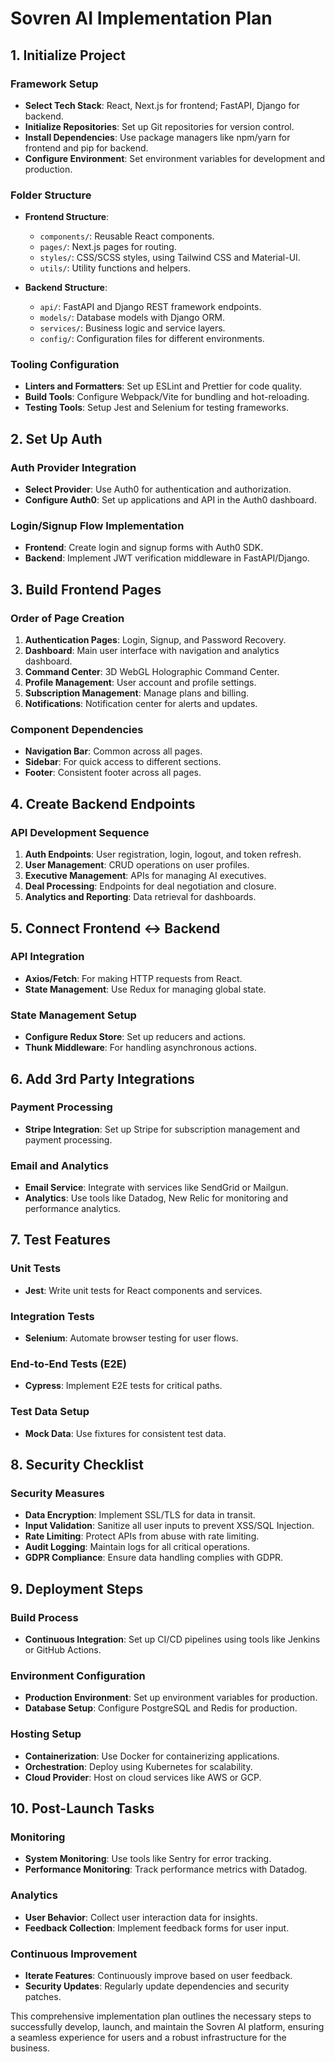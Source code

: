 # Sovren AI Implementation Plan

## 1. Initialize Project

### Framework Setup
- **Select Tech Stack**: React, Next.js for frontend; FastAPI, Django for backend.
- **Initialize Repositories**: Set up Git repositories for version control.
- **Install Dependencies**: Use package managers like npm/yarn for frontend and pip for backend.
- **Configure Environment**: Set environment variables for development and production.

### Folder Structure
- **Frontend Structure**:
  - `components/`: Reusable React components.
  - `pages/`: Next.js pages for routing.
  - `styles/`: CSS/SCSS styles, using Tailwind CSS and Material-UI.
  - `utils/`: Utility functions and helpers.

- **Backend Structure**:
  - `api/`: FastAPI and Django REST framework endpoints.
  - `models/`: Database models with Django ORM.
  - `services/`: Business logic and service layers.
  - `config/`: Configuration files for different environments.

### Tooling Configuration
- **Linters and Formatters**: Set up ESLint and Prettier for code quality.
- **Build Tools**: Configure Webpack/Vite for bundling and hot-reloading.
- **Testing Tools**: Setup Jest and Selenium for testing frameworks.

## 2. Set Up Auth

### Auth Provider Integration
- **Select Provider**: Use Auth0 for authentication and authorization.
- **Configure Auth0**: Set up applications and API in the Auth0 dashboard.

### Login/Signup Flow Implementation
- **Frontend**: Create login and signup forms with Auth0 SDK.
- **Backend**: Implement JWT verification middleware in FastAPI/Django.

## 3. Build Frontend Pages

### Order of Page Creation
1. **Authentication Pages**: Login, Signup, and Password Recovery.
2. **Dashboard**: Main user interface with navigation and analytics dashboard.
3. **Command Center**: 3D WebGL Holographic Command Center.
4. **Profile Management**: User account and profile settings.
5. **Subscription Management**: Manage plans and billing.
6. **Notifications**: Notification center for alerts and updates.

### Component Dependencies
- **Navigation Bar**: Common across all pages.
- **Sidebar**: For quick access to different sections.
- **Footer**: Consistent footer across all pages.

## 4. Create Backend Endpoints

### API Development Sequence
1. **Auth Endpoints**: User registration, login, logout, and token refresh.
2. **User Management**: CRUD operations on user profiles.
3. **Executive Management**: APIs for managing AI executives.
4. **Deal Processing**: Endpoints for deal negotiation and closure.
5. **Analytics and Reporting**: Data retrieval for dashboards.

## 5. Connect Frontend ↔ Backend

### API Integration
- **Axios/Fetch**: For making HTTP requests from React.
- **State Management**: Use Redux for managing global state.

### State Management Setup
- **Configure Redux Store**: Set up reducers and actions.
- **Thunk Middleware**: For handling asynchronous actions.

## 6. Add 3rd Party Integrations

### Payment Processing
- **Stripe Integration**: Set up Stripe for subscription management and payment processing.

### Email and Analytics
- **Email Service**: Integrate with services like SendGrid or Mailgun.
- **Analytics**: Use tools like Datadog, New Relic for monitoring and performance analytics.

## 7. Test Features

### Unit Tests
- **Jest**: Write unit tests for React components and services.

### Integration Tests
- **Selenium**: Automate browser testing for user flows.

### End-to-End Tests (E2E)
- **Cypress**: Implement E2E tests for critical paths.

### Test Data Setup
- **Mock Data**: Use fixtures for consistent test data.

## 8. Security Checklist

### Security Measures
- **Data Encryption**: Implement SSL/TLS for data in transit.
- **Input Validation**: Sanitize all user inputs to prevent XSS/SQL Injection.
- **Rate Limiting**: Protect APIs from abuse with rate limiting.
- **Audit Logging**: Maintain logs for all critical operations.
- **GDPR Compliance**: Ensure data handling complies with GDPR.

## 9. Deployment Steps

### Build Process
- **Continuous Integration**: Set up CI/CD pipelines using tools like Jenkins or GitHub Actions.

### Environment Configuration
- **Production Environment**: Set up environment variables for production.
- **Database Setup**: Configure PostgreSQL and Redis for production.

### Hosting Setup
- **Containerization**: Use Docker for containerizing applications.
- **Orchestration**: Deploy using Kubernetes for scalability.
- **Cloud Provider**: Host on cloud services like AWS or GCP.

## 10. Post-Launch Tasks

### Monitoring
- **System Monitoring**: Use tools like Sentry for error tracking.
- **Performance Monitoring**: Track performance metrics with Datadog.

### Analytics
- **User Behavior**: Collect user interaction data for insights.
- **Feedback Collection**: Implement feedback forms for user input.

### Continuous Improvement
- **Iterate Features**: Continuously improve based on user feedback.
- **Security Updates**: Regularly update dependencies and security patches.

This comprehensive implementation plan outlines the necessary steps to successfully develop, launch, and maintain the Sovren AI platform, ensuring a seamless experience for users and a robust infrastructure for the business.